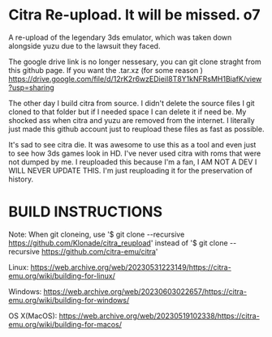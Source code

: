 # Citra Re-upload. It will be missed. o7

A re-upload of the legendary 3ds emulator, which was taken down alongside yuzu due to the lawsuit they faced.

The google drive link is no longer nessesary, you can git clone straght from this github page. If you want the .tar.xz (for some reason )
https://drive.google.com/file/d/12rK2r6wzEDieiI8T8Y1kNFRsMH1BiafK/view?usp=sharing

The other day I build citra from source. I didn't delete the source files I git cloned to that folder but if I needed space I can delete it if need be. My shocked ass when citra and yuzu are removed from the internet. I literally just made this github account just to reupload these files as fast as possible.

It's sad to see citra die. It was awesome to use this as a tool and even just to see how 3ds games look in HD. I've never used citra with roms that were not dumped by me.
I reuploaded this because I'm a fan, I AM NOT A DEV I WILL NEVER UPDATE THIS. I'm just reuploading it for the preservation of history.


# BUILD INSTRUCTIONS 
Note: When git cloneing, use '$ git clone --recursive https://github.com/Klonade/citra_reupload' instead of '$ git clone --recursive https://github.com/citra-emu/citra'


Linux: https://web.archive.org/web/20230531223149/https://citra-emu.org/wiki/building-for-linux/

Windows: https://web.archive.org/web/20230603022657/https://citra-emu.org/wiki/building-for-windows/

OS X(MacOS): https://web.archive.org/web/20230519102338/https://citra-emu.org/wiki/building-for-macos/
